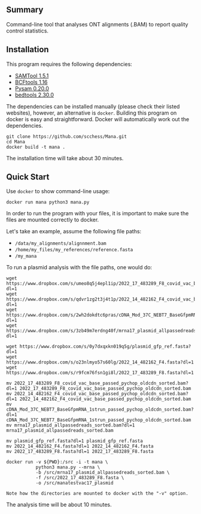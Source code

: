 ## Summary

Command-line tool that analyses ONT alignments (.BAM) to report quality control statistics.

## Installation

This program requires the following dependencies:

* [SAMTool 1.5.1](http://www.htslib.org)
* [BCFtools 1.16](http://www.htslib.org)
* [Pysam 0.20.0](https://pysam.readthedocs.io/en/latest/api.html)
* [bedtools 2.30.0](https://bedtools.readthedocs.io/en/latest)

The dependencies can be installed manually (please check their listed websites), however, an
alternative is `docker`. Building this program on docker is easy and straightforward. Docker
will automatically work out the dependencies.

    git clone https://github.com/scchess/Mana.git
    cd Mana
    docker build -t mana .

The installation time will take about 30 minutes.

## Quick Start

Use `docker` to show command-line usage:

    docker run mana python3 mana.py

In order to run the program with your files, it is important to make sure the files are mounted correctly to docker.

Let's take an example, assume the following file paths:

* `/data/my_alignments/alignnment.bam`
* `/home/my_files/my_references/reference.fasta`
* `/my_mana`

To run a plasmid analysis with the file paths, one would do:

    wget https://www.dropbox.com/s/umeo8q5j4epl1ip/2022_17_483289_F8_covid_vac_base_passed_pychop_oldcdn_sorted.bam?dl=1
    wget https://www.dropbox.com/s/qdvr1zg2t3j4t1p/2022_14_482162_F4_covid_vac_base_passed_pychop_oldcdn_sorted.bam?dl=1
    wget https://www.dropbox.com/s/2wh2dokdtc6pras/cDNA_Mod_37C_NEBT7_BaseGfpmRNA_1strun_passed_pychop_oldcdn_sorted.bam?dl=1
    wget https://www.dropbox.com/s/3zb49m7erdng40f/mrna17_plasmid_allpassedreads_sorted.bam?dl=1

    wget https://www.dropbox.com/s/0y7dxqxkn019q5g/plasmid_gfp_ref.fasta?dl=1
    wget https://www.dropbox.com/s/o23nlmyo57s60lg/2022_14_482162_F4.fasta?dl=1
    wget https://www.dropbox.com/s/r9fcm76fsn1gi8l/2022_17_483289_F8.fasta?dl=1

    mv 2022_17_483289_F8_covid_vac_base_passed_pychop_oldcdn_sorted.bam?dl=1 2022_17_483289_F8_covid_vac_base_passed_pychop_oldcdn_sorted.bam
    mv 2022_14_482162_F4_covid_vac_base_passed_pychop_oldcdn_sorted.bam?dl=1 2022_14_482162_F4_covid_vac_base_passed_pychop_oldcdn_sorted.bam
    mv cDNA_Mod_37C_NEBT7_BaseGfpmRNA_1strun_passed_pychop_oldcdn_sorted.bam?dl=1 cDNA_Mod_37C_NEBT7_BaseGfpmRNA_1strun_passed_pychop_oldcdn_sorted.bam
    mv mrna17_plasmid_allpassedreads_sorted.bam?dl=1 mrna17_plasmid_allpassedreads_sorted.bam

    mv plasmid_gfp_ref.fasta?dl=1 plasmid_gfp_ref.fasta
    mv 2022_14_482162_F4.fasta?dl=1 2022_14_482162_F4.fasta
    mv 2022_17_483289_F8.fasta?dl=1 2022_17_483289_F8.fasta

    docker run -v ${PWD}:/src -i -t mana \
               python3 mana.py --mrna \
               -b /src/mrna17_plasmid_allpassedreads_sorted.bam \
               -f /src/2022_17_483289_F8.fasta \
               -o /src/manatestvac17_plasmid

    Note how the directories are mounted to docker with the "-v" option.

The analysis time will be about 10 minutes.
